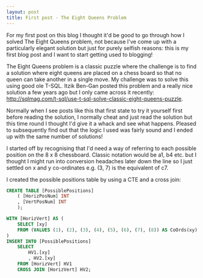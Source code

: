 ```yaml
---
layout: post
title: First post - The Eight Queens Problem
---
```


For my first post on this blog I thought it'd be good to go through how I solved The Eight Queens problem, not because I've come up with a particularly elegant solution but just for purely selfish reasons: this is my first blog post and I want to start getting used to blogging!

The Eight Queens problem is a classic puzzle where the challenge is to find a solution where eight queens are placed on a chess board so that no queen can take another in a single move. My challenge was to solve this using good ole T-SQL. Itzik Ben-Gan posted this problem and a really nice solution a few years ago but I only came across it recently: <http://sqlmag.com/t-sql/use-t-sql-solve-classic-eight-queens-puzzle>.

Normally when I see posts like this that first state to try it yourself first before reading the solution, I normally cheat and just read the solution but this time round I thought I'd give it a whack and see what happens. Pleased to subsequently find out that the logic I used was fairly sound and I ended up with the same number of solutions!

I started off by recognising that I'd need a way of referring to each possible position on the 8 x 8 chessboard. Classic notation would be a1, b4 etc. but I thought I might run into conversion headaches later down the line so I just settled on x and y co-ordinates e.g. (3, 7) is the equivalent of c7.

I created the possible positions table by using a CTE and a cross join:

```SQL
CREATE TABLE [PossiblePositions]
	( [HorizPosNum] INT
	, [VertPosNum] INT
	);

WITH [HorizVert] AS (
	SELECT [xy]
	FROM (VALUES (1), (2), (3), (4), (5), (6), (7), (8)) AS CoOrds(xy) 
) 
INSERT INTO [PossiblePositions]
	SELECT 
		HV1.[xy]
		, HV2.[xy]
	FROM [HorizVert] HV1
	CROSS JOIN [HorizVert] HV2;
```
